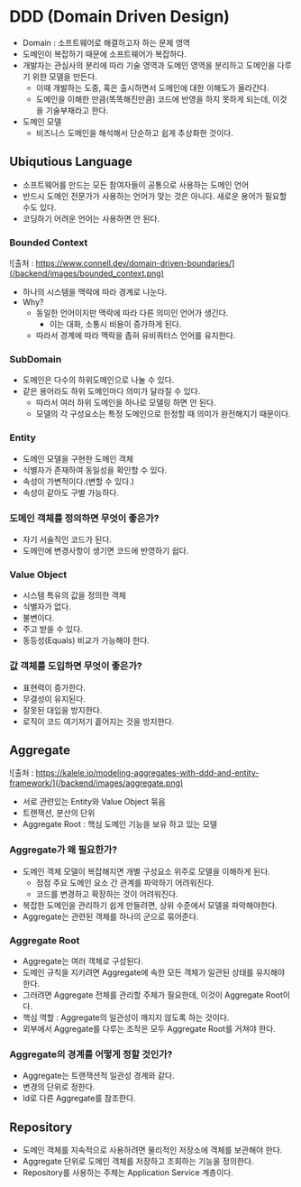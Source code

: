 # DDD (Domain Driven Design)
- Domain : 소프트웨어로 해결하고자 하는 문제 영역
- 도메인이 복잡하기 때문에 소프트웨어가 복잡하다.
- 개발자는 관심사의 분리에 따라 기술 영역과 도메인 영역을 분리하고 도메인을 다루기 위한 모델을 만든다.
	- 이때 개발하는 도중, 혹은 출시하면서 도메인에 대한 이해도가 올라간다.
	- 도메인을 이해한 만큼(똑똑해진만큼) 코드에 반영을 하지 못하게 되는데, 이것을 기술부채라고 한다.
- 도메인 모델
	- 비즈니스 도메인을 해석해서 단순하고 쉽게 추상화한 것이다.

## Ubiqutious Language
- 소프트웨어를 만드는 모든 참여자들이 공통으로 사용하는 도메인 언어
- 반드시 도메인 전문가가 사용하는 언어가 맞는 것은 아니다. 새로운 용어가 필요할 수도 있다.
- 코딩하기 어려운 언어는 사용하면 안 된다.

### Bounded Context
![출처 : https://www.connell.dev/domain-driven-boundaries/](/backend/images/bounded_context.png)
- 하나의 시스템을 맥락에 따라 경계로 나눈다.
- Why?
	- 동일한 언어이지만 맥락에 따라 다른 의미인 언어가 생긴다.
		- 이는 대화, 소통시 비용이 증가하게 된다.
	- 따라서 경계에 따라 맥락을 좁혀 유비쿼터스 언어를 유지한다.

### SubDomain
-	도메인은 다수의 하위도메인으로 나눌 수 있다.
- 같은 용어라도 하위 도메인마다 의미가 달라질 수 있다.
	- 따라서 여러 하위 도메인을 하나로 모델링 하면 안 된다.
	- 모델의 각 구성요소는 특정 도메인으로 한정할 때 의미가 완전해지기 때문이다.

### Entity
- 도메인 모델을 구현한 도메인 객체
- 식별자가 존재하여 동일성을 확인할 수 있다.
- 속성이 가변적이다.(변할 수 있다.)
- 속성이 같아도 구별 가능하다.

### 도메인 객체를 정의하면 무엇이 좋은가?
- 자기 서술적인 코드가 된다.
- 도메인에 변경사항이 생기면 코드에 반영하기 쉽다.

### Value Object
- 시스템 특유의 값을 정의한 객체
- 식별자가 없다.
- 불변이다.
- 주고 받을 수 있다.
- 동등성(Equals) 비교가 가능해야 한다.

### 값 객체를 도입하면 무엇이 좋은가?
- 표현력이 증가한다.
- 무결성이 유지된다.
- 잘못된 대입을 방지한다.
- 로직이 코드 여기저기 흩어지는 것을 방지한다.

## Aggregate
![출처 : https://kalele.io/modeling-aggregates-with-ddd-and-entity-framework/](/backend/images/aggregate.png)
- 서로 관련있는 Entity와 Value Object 묶음
- 트랜잭션, 분산의 단위
- Aggregate Root : 핵심 도메인 기능을 보유 하고 있는 모델

### Aggregate가 왜 필요한가?
- 도메인 객체 모델이 복잡해지면 개별 구성요소 위주로 모델을 이해하게 된다.
	- 점점 주요 도메인 요소 간 관계를 파악하기 어려워진다.
	- 코드를 변경하고 확장하는 것이 어려워진다.
- 복잡한 도메인을 관리하기 쉽게 만들려면, 상위 수준에서 모델을 파악해야한다.
- Aggregate는 관련된 객체를 하나의 군으로 묶어준다.

### Aggregate Root
- Aggregate는 여러 객체로 구성된다.
- 도메인 규칙을 지키려면 Aggregate에 속한 모든 객체가 일관된 상태를 유지해야 한다.
- 그러려면 Aggregate 전체를 관리할 주체가 필요한데, 이것이 Aggregate Root이다.
- 핵심 역할 : Aggregate의 일관성이 깨지지 않도록 하는 것이다.
- 외부에서 Aggregate를 다루는 조작은 모두 Aggregate Root를 거쳐야 한다.

### Aggregate의 경계를 어떻게 정할 것인가?
- Aggregate는 트랜잭션적 일관성 경계와 같다.
- 변경의 단위로 정한다.
- Id로 다른 Aggregate를 참조한다.

## Repository
- 도메인 객체를 지속적으로 사용하려면 물리적인 저장소에 객체를 보관해야 한다.
- Aggregate 단위로 도메인 객체를 저장하고 조회하는 기능을 정의한다.
- Repository를 사용하는 주체는 Application Service 계층이다.
